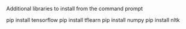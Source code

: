 Additional libraries to install from the command prompt

pip install tensorflow
pip install tflearn
pip install numpy
pip install nltk
